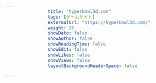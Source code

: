 ---
                title: "hyperbowl3d.com"
                tags: [ゲームサイト]
                externalUrl: "https://hyperbowl3d.com/"
                weight: 26
                showDate: false
                showAuthor: false
                showReadingTime: false
                showEdit: false
                showLikes: false
                showViews: false
                layoutBackgroundHeaderSpace: false
                ---

